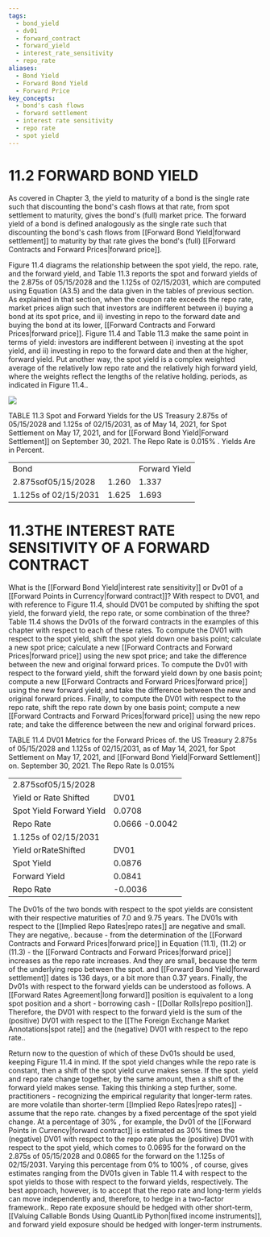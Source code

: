 ```yaml
---
tags:
  - bond_yield
  - dv01
  - forward_contract
  - forward_yield
  - interest_rate_sensitivity
  - repo_rate
aliases:
  - Bond Yield
  - Forward Bond Yield
  - Forward Price
key_concepts:
  - bond's cash flows
  - forward settlement
  - interest rate sensitivity
  - repo rate
  - spot yield
---
```


# 11.2 FORWARD BOND YIELD  

As covered in Chapter 3, the yield to maturity of a bond is the single rate such that discounting the bond's cash flows at that rate, from spot settlement to maturity, gives the bond's (full) market price. The forward yield of a bond is defined analogously as the single rate such that discounting the bond's cash flows from [[Forward Bond Yield|forward settlement]] to maturity by that rate gives the bond's (full) [[Forward Contracts and Forward Prices|forward price]].  

Figure 11.4 diagrams the relationship between the spot yield, the repo. rate, and the forward yield, and Table 11.3 reports the spot and forward yields of the 2.875s of 05/15/2028 and the 1.125s of 02/15/2031, which are computed using Equation (A3.5) and the data given in the tables of previous section. As explained in that section, when the coupon rate exceeds the repo rate, market prices align such that investors are indifferent between i) buying a bond at its spot price, and ii) investing in repo to the forward date and buying the bond at its lower, [[Forward Contracts and Forward Prices|forward price]]. Figure 11.4 and Table 11.3 make the same point in terms of yield: investors are indifferent between i) investing at the spot yield, and ii) investing in repo to the forward date and then at the higher, forward yield. Put another way, the spot yield is a complex weighted average of the relatively low repo rate and the relatively high forward yield, where the weights reflect the lengths of the relative holding. periods, as indicated in Figure 11.4..  

![](6e34b70f551ec7cacfae9b16b71e4992734c72065c60b6297b973dbac0c43bad.jpg)  

TABLE 11.3  Spot and Forward Yields for the US Treasury 2.875s of 05/15/2028 and 1.125s of 02/15/2031, as of May 14, 2021, for Spot Settlement on May 17, 2021, and for [[Forward Bond Yield|Forward Settlement]] on September 30, 2021. The Repo Rate is $0.015\%$ . Yields Are in Percent.   


<html><body><table><tr><td>Bond</td><td></td><td>Forward Yield</td></tr><tr><td>2.875sof05/15/2028</td><td>1.260</td><td>1.337</td></tr><tr><td>1.125s of 02/15/2031</td><td>1.625</td><td>1.693</td></tr></table></body></html>  

# 11.3THE INTEREST RATE SENSITIVITY OF A FORWARD CONTRACT  

What is the [[Forward Bond Yield|interest rate sensitivity]] or Dv01 of a [[Forward Points in Currency|forward contract]]? With respect to DV01, and with reference to Figure 11.4, should DV01 be computed by shifting the spot yield, the forward yield, the repo rate, or some combination of the three? Table 11.4 shows the Dv01s of the forward contracts in the examples of this chapter with respect to each of these rates. To compute the DV01 with respect to the spot yield, shift the spot yield down one basis point; calculate a new spot price; calculate a new [[Forward Contracts and Forward Prices|forward price]] using the new spot price; and take the difference between the new and original forward prices. To compute the Dv01 with respect to the forward yield, shift the forward yield down by one basis point; compute a new [[Forward Contracts and Forward Prices|forward price]] using the new forward yield; and take the difference between the new and original forward prices. Finally, to compute the DV01 with respect to the repo rate, shift the repo rate down by one basis point; compute a new [[Forward Contracts and Forward Prices|forward price]] using the new repo rate; and take the difference between the new and original forward prices.  

TABLE 11.4 DV01 Metrics for the Forward Prices of. the US Treasury 2.875s of 05/15/2028 and 1.125s of 02/15/2031, as of May 14, 2021, for Spot Settlement on May 17, 2021, and [[Forward Bond Yield|Forward Settlement]] on. September 30, 2021. The Repo Rate Is $0.015\%$   


<html><body><table><tr><td colspan="2">2.875sof05/15/2028</td></tr><tr><td>Yield or Rate Shifted</td><td>DV01</td></tr><tr><td>Spot Yield Forward Yield</td><td>0.0708</td></tr><tr><td>Repo Rate</td><td>0.0666 -0.0042</td></tr><tr><td>1.125s of 02/15/2031</td><td></td></tr><tr><td>Yield orRateShifted</td><td>DV01</td></tr><tr><td>Spot Yield</td><td>0.0876</td></tr><tr><td>Forward Yield</td><td>0.0841</td></tr><tr><td>Repo Rate</td><td>-0.0036</td></tr></table></body></html>  

The Dv01s of the two bonds with respect to the spot yields are consistent with their respective maturities of 7.0 and 9.75 years. The DV01s with respect to the [[Implied Repo Rates|repo rates]] are negative and small. They are negative,. because - from the determination of the [[Forward Contracts and Forward Prices|forward price]] in Equation (11.1), (11.2) or (11.3) - the [[Forward Contracts and Forward Prices|forward price]] increases as the repo rate increases. And they are small, because the term of the underlying repo between the spot. and [[Forward Bond Yield|forward settlement]] dates is 136 days, or a bit more than 0.37 years. Finally, the Dv01s with respect to the forward yields can be understood as follows. A [[Forward Rates Agreement|long forward]] position is equivalent to a long spot position and a short - borrowing cash - [[Dollar Rolls|repo position]]. Therefore, the DV01 with respect to the forward yield is the sum of the (positive) DV01 with respect to the [[The Foreign Exchange Market Annotations|spot rate]] and the (negative) DV01 with respect to the repo rate..  

Return now to the question of which of these Dv01s should be used, keeping Figure 11.4 in mind. If the spot yield changes while the repo rate is constant, then a shift of the spot yield curve makes sense. If the spot. yield and repo rate change together, by the same amount, then a shift of the forward yield makes sense. Taking this thinking a step further, some. practitioners - recognizing the empirical regularity that longer-term rates. are more volatile than shorter-term [[Implied Repo Rates|repo rates]] - assume that the repo rate. changes by a fixed percentage of the spot yield change. At a percentage of $30\%$ , for example, the Dv01 of the [[Forward Points in Currency|forward contract]] is estimated as $30\%$ times the (negative) DV01 with respect to the repo rate plus the (positive) DV01 with respect to the spot yield, which comes to 0.0695 for the forward on the 2.875s of 05/15/2028 and 0.0865 for the forward on the 1.125s of 02/15/2031. Varying this percentage from $0\%$ to $100\%$ , of course, gives estimates ranging from the DV01s given in Table 11.4 with respect to the spot yields to those with respect to the forward yields, respectively. The best approach, however, is to accept that the repo rate and long-term yields can move independently and, therefore, to hedge in a two-factor framework.. Repo rate exposure should be hedged with other short-term, [[Valuing Callable Bonds Using QuantLib Python|fixed income instruments]], and forward yield exposure should be hedged with longer-term instruments.  